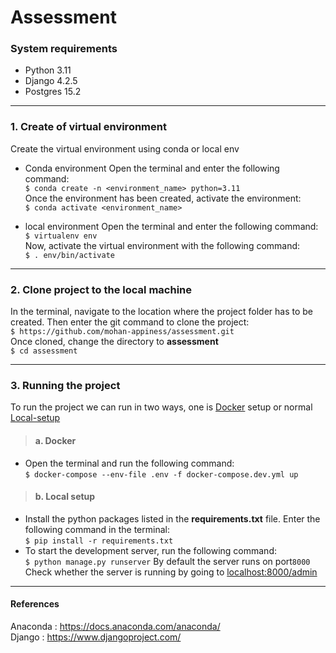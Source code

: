 # Assessment

### System requirements
- Python 3.11
- Django 4.2.5
- Postgres 15.2
------------

### 1. Create of virtual environment 
Create the virtual environment using conda or local env

- Conda environment
Open the terminal and enter the following command:<br />`$ conda create -n <environment_name> python=3.11`<br />
Once the environment has been created, activate the environment:<br />`$ conda activate <environment_name>`

- local environment
Open the terminal and enter the following command:<br />`$ virtualenv env`<br />
Now, activate the virtual environment with the following command:<br />`$ . env/bin/activate`<br />

------------
### 2. Clone project to the local machine
In the terminal, navigate to the location where the project folder has to be created. Then enter the git command to clone the project:<br />`$ https://github.com/mohan-appiness/assessment.git` <br />
Once cloned, change the directory to **assessment**<br /> `$ cd assessment`

------------

### 3. Running the project

To run the project we can run in two ways, one is [Docker](#a-docker) setup or normal [Local-setup](#b-local-setup)

> #### a. Docker
- Open the terminal and run the following command:<br />`$ docker-compose --env-file .env -f docker-compose.dev.yml up`<br/>
>#### b. Local setup

- Install the python packages listed in the **requirements.txt** file.
Enter the following command in the terminal:<br />`$ pip install -r requirements.txt`<br/>
- To start the development server, run the following command:<br /> `$ python manage.py runserver`
By default the server runs on port`8000`
Check whether the server is running by going to [localhost:8000/admin](localhost:8000/admin "localhost:8000/admin") <br />

------------
#### References
Anaconda : https://docs.anaconda.com/anaconda/ <br />Django : https://www.djangoproject.com/